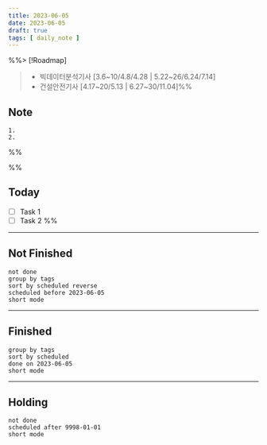 ```yaml
---
title: 2023-06-05
date: 2023-06-05
draft: true
tags: [ daily_note ]
---
```


%%> [!Roadmap]
>
> - 빅데이터분석기사 [3.6~10/4.8/4.28 | 5.22~26/6.24/7.14]
> - 건설안전기사 [4.17~20/5.13 | 6.27~30/11.04]%%

## Note

    1. 
    2.

%%

%%

## Today

- [ ] Task 1
- [ ] Task 2 %%

---

## Not Finished

```tasks
not done
group by tags
sort by scheduled reverse
scheduled before 2023-06-05
short mode
```

---

## Finished

```tasks
group by tags
sort by scheduled
done on 2023-06-05
short mode
```

---

## Holding

```tasks
not done
scheduled after 9998-01-01
short mode
```
